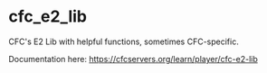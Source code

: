 # cfc_e2_lib
CFC's E2 Lib with helpful functions, sometimes CFC-specific.


Documentation here: https://cfcservers.org/learn/player/cfc-e2-lib
